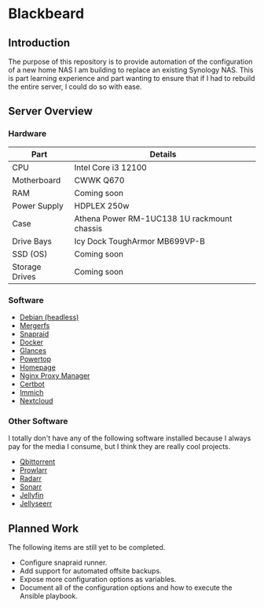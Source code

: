 # Blackbeard
## Introduction
The purpose of this repository is to provide automation of the configuration of a new home NAS I am building to replace an existing Synology NAS. This is part learning experience and part wanting to ensure that if I had to rebuild the entire server, I could do so with ease.

## Server Overview
### Hardware
| Part | Details |
|----------|----------|
| CPU | Intel Core i3 12100 |
| Motherboard | CWWK Q670 |
| RAM | Coming soon |
| Power Supply | HDPLEX 250w |
| Case | Athena Power RM-1UC138 1U rackmount chassis |
| Drive Bays | Icy Dock ToughArmor MB699VP-B |
| SSD (OS) | Coming soon |
| Storage Drives | Coming soon |

### Software
* [Debian (headless)](https://www.debian.org/)
* [Mergerfs](https://github.com/trapexit/mergerfs)
* [Snapraid](https://www.snapraid.it/)
* [Docker](https://www.docker.com/)
* [Glances](https://github.com/nicolargo/glances)
* [Powertop](https://github.com/fenrus75/powertop)
* [Homepage](https://gethomepage.dev/)
* [Nginx Proxy Manager](https://nginxproxymanager.com/)
* [Certbot](https://certbot.eff.org/)
* [Immich](https://immich.app/)
* [Nextcloud](https://nextcloud.com/)

### Other Software
I totally don't have any of the following software installed because I always pay for the media I consume, but I think they are really cool projects.

* [Qbittorrent](https://www.qbittorrent.org/)
* [Prowlarr](https://prowlarr.com/)
* [Radarr](https://radarr.video/)
* [Sonarr](https://sonarr.tv/)
* [Jellyfin](https://jellyfin.org/)
* [Jellyseerr](https://github.com/Fallenbagel/jellyseerr)

## Planned Work
The following items are still yet to be completed.

* Configure snapraid runner.
* Add support for automated offsite backups.
* Expose more configuration options as variables.
* Document all of the configuration options and how to execute the Ansible playbook.
